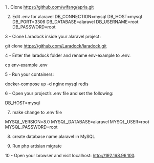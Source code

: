 1 . Clone https://github.com/wifang/apria.git

2. Edit .env for alaravel 
DB_CONNECTION=mysql
DB_HOST=mysql
DB_PORT=3306
DB_DATABASE=alaravel
DB_USERNAME=root
DB_PASSWORD=root

3 - Clone Laradock inside your alaravel project:

git clone https://github.com/Laradock/laradock.git


4 - Enter the laradock folder and rename env-example to .env.

cp env-example .env

5 - Run your containers:

docker-compose up -d nginx mysql redis 

6 - Open your project’s .env file and set the following:

DB_HOST=mysql

7. make change to .env file

MYSQL_VERSION=8.0
MYSQL_DATABASE=alaravel
MYSQL_USER=root
MYSQL_PASSWORD=root


8. create database name alaravel in MySQL

9. Run php artisian migrate

10 - Open your browser and visit localhost: http://192.168.99.100.

